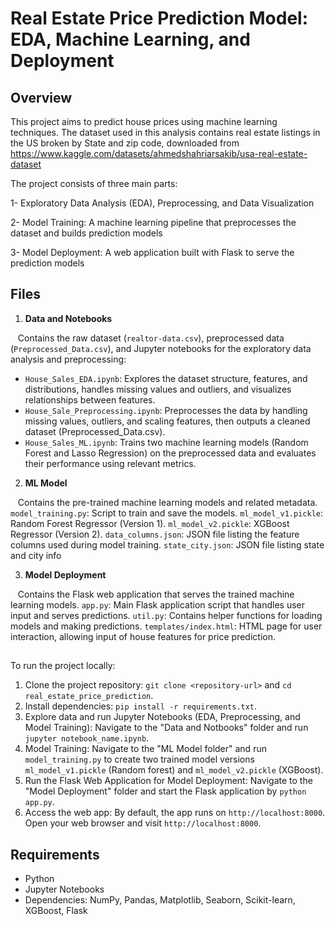 # Real Estate Price Prediction Model: EDA, Machine Learning, and Deployment 

## Overview
This project aims to predict house prices using machine learning techniques. The dataset used in this analysis contains real estate listings in the US broken by State and zip code, downloaded from https://www.kaggle.com/datasets/ahmedshahriarsakib/usa-real-estate-dataset

The project consists of three main parts:

1- Exploratory Data Analysis (EDA), Preprocessing, and Data Visualization 

2- Model Training: A machine learning pipeline that preprocesses the dataset and builds prediction models

3- Model Deployment: A web application built with Flask to serve the prediction models


## Files

1. **Data and Notebooks**
   
 &nbsp;&nbsp; Contains the raw dataset (```realtor-data.csv```), preprocessed data (```Preprocessed_Data.csv```), and Jupyter notebooks for the exploratory data analysis and preprocessing:

- ```House_Sales_EDA.ipynb```: Explores the dataset structure, features, and distributions, handles missing values and outliers, and visualizes relationships between features.
- ```House_Sale_Preprocessing.ipynb```: Preprocesses the data by handling missing values, outliers, and scaling features, then outputs a cleaned dataset (Preprocessed_Data.csv).
- ```House_Sales_ML.ipynb```: Trains two machine learning models (Random Forest and Lasso Regression) on the preprocessed data and evaluates their performance using relevant metrics.

2. **ML Model**
   
 &nbsp;&nbsp; Contains the pre-trained machine learning models and related metadata.
```model_training.py```: Script to train and save the models.
```ml_model_v1.pickle```: Random Forest Regressor (Version 1).
```ml_model_v2.pickle```: XGBoost Regressor (Version 2).
```data_columns.json```: JSON file listing the feature columns used during model training.
```state_city.json```: JSON file listing state and city info


3. **Model Deployment**
   
 &nbsp;&nbsp; Contains the Flask web application that serves the trained machine learning models.
```app.py```: Main Flask application script that handles user input and serves predictions.
```util.py```: Contains helper functions for loading models and making predictions.
```templates/index.html```: HTML page for user interaction, allowing input of house features for price prediction.

## 
To run the project locally:

1. Clone the project repository: ```git clone <repository-url>``` and ```cd real_estate_price_prediction```.
2. Install dependencies: ```pip install -r requirements.txt```.
3. Explore data and run Jupyter Notebooks (EDA, Preprocessing, and Model Training): Navigate to the "Data and Notbooks" folder and run ```jupyter notebook_name.ipynb```.
4. Model Training: Navigate to the "ML Model folder" and run ```model_training.py``` to create two trained model versions ```ml_model_v1.pickle``` (Random forest) and ```ml_model_v2.pickle``` (XGBoost). 
5. Run the Flask Web Application for Model Deployment: Navigate to the "Model Deployment" folder and start the Flask application by ```python app.py```.
6. Access the web app: By default, the app runs on ```http://localhost:8000```. Open your web browser and visit ```http://localhost:8000```.


## Requirements
- Python
- Jupyter Notebooks
- Dependencies: NumPy, Pandas, Matplotlib, Seaborn, Scikit-learn, XGBoost, Flask 
